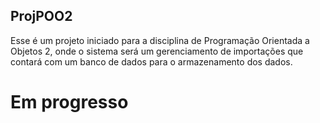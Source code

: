 ## ProjPOO2
Esse é um projeto iniciado para a disciplina de Programação Orientada a Objetos 2, onde o sistema será um gerenciamento de importações que contará com um banco de dados para o armazenamento dos dados.

# Em progresso
